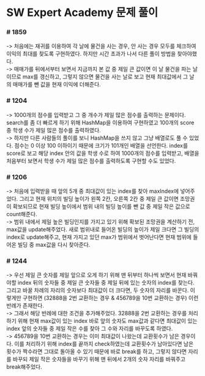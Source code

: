 # SW Expert Academy 문제 풀이

### # 1859
-> 처음에는 재귀를 이용하여 각 날에 물건을 사는 경우, 안 사는 경우 모두를 체크하여 이익의 최대를 찾도록 구현하였다. 하지만 시간 초과가 나서 다른 풀이 방법을 찾아야했다. <br>
-> 매매가를 뒤에서부터 보면서 지금까지 본 값 중 제일 큰 값이면 이 날 물건을 파는 날이므로 max를 갱신하고, 그렇지 않으면 물건을 사는 날로 보고 현재 최대값에서 그 날의 매매가를 뺀 값을 현재 이익에 더해준다.
<br>

### # 1204
-> 1000개의 점수를 입력받고 그 중 개수가 제일 많은 점수를 출력하는 문제이다. search를 좀 더 빠르게 하기 위해 HashMap을 이용하여 구현하였고 100개의 score 중 학생 수가 제일 많은 점수를 출력하였다. <br>
-> 하지만 다른 사람들의 풀이를 보니 HashMap을 쓰지 않고 그냥 배열로도 풀 수 있었다. 점수는 0 이상 100 이하이기 때문에 크기가 101개인 배열을 선언한다. index를 score로 보고 해당 index 안의 값을 학생 수로 하여 1000개의 점수를 입력받고, 배열을 처음부터 보면서 학생 수가 제일 많은 점수를 출력하도록 구현할 수도 있었다.
<br>

### # 1206
-> 처음에 입력받을 때 앞의 5개 중 최대값이 있는 index를 찾아 maxIndex에 넣어주었다. 그리고 현재 위치의 빌딩 높이가 왼쪽 2칸, 오른쪽 2칸 중 제일 큰 값이면 조망권이 확보되므로 현재 빌딩 높이에서 범위 내의 빌딩 높이를 뺀 값 중 제일 작은 값으로 count해준다. <br>
-> 범위 내에서 제일 높은 빌딩인지를 가지고 있기 위해 확보된 조망권을 계산하기 전, max값을 update해주었다. 새로 범위내로 들어온 빌딩의 높이가 제일 크다면 그 빌딩의 index로 update해주고, 현재 가지고 있던 max가 범위에서 벗어난다면 현재 범위에 들어온 빌딩 중 max값을 다시 찾아준다.
<br>

### # 1244
-> 우선 제일 큰 숫자를 제일 앞으로 오게 하기 위해 맨 뒤부터 하나씩 보면서 현재 바꿔야할 index 뒤의 숫자들 중 제일 큰 숫자들 중 제일 뒤에 있는 숫자의 index를 찾는다. 그리고 바꿀 차례의 자리의 숫자보다 최대값이 더 크다면, 두 숫자의 자리를 바꾼다. 이렇게만 구현하면 (32888을 2번 교환하는 경우 & 456789을 10번 교환하는 경우) 이런 반례가 존재한다. <br>
-> 그래서 해당 반례에 대한 조건을 추가해주었다. 32888을 2번 교환하는 경우를 처리하기 위해 현재 max값이 있는 index 바로 앞의 숫자도 max값과 같다면 최대값이 있는 index 앞의 숫자들 중 제일 작은 수를 찾아 그 수와 자리를 바꾸도록 하였다. <br>
-> 456789을 10번 교환하는 경우는 이미 최대값이 나왔는데 교환횟수가 남은 경우이다. 이를 처리하기 위해 index를 끝까지 check하였는데 교환횟수가 남아있다면 남은 횟수가 짝수라면 그대로 돌아올 수 있기 때문에 바로 break를 하고, 그렇지 않다면 자리를 바꾸되 제일 작은 숫자들을 바꾸기 위해 맨 뒤에서 2개의 숫자 자리를 바꿔주고 break해주었다.
<br>
